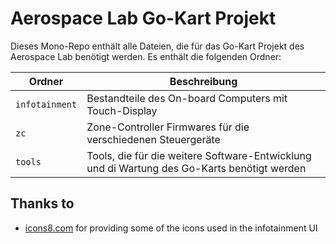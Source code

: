# Aerospace Lab Go-Kart Projekt

Dieses Mono-Repo enthält alle Dateien, die für das Go-Kart Projekt des Aerospace Lab benötigt werden. Es enthält die folgenden Ordner:

| Ordner | Beschreibung |
| ------ | ------------ |
| `infotainment` | Bestandteile des On-board Computers mit Touch-Display |
| `zc` | Zone-Controller Firmwares für die verschiedenen Steuergeräte |
| `tools` | Tools, die für die weitere Software-Entwicklung und di Wartung des Go-Karts benötigt werden |

## Thanks to
- [icons8.com](https://icons8.com) for providing some of the icons used in the infotainment UI